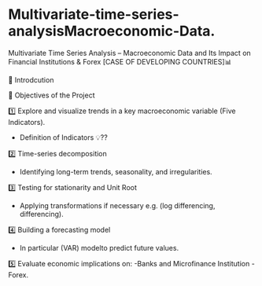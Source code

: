 # Multivariate-time-series-analysisMacroeconomic-Data.
Multivariate Time Series Analysis – Macroeconomic Data and Its Impact on Financial Institutions & Forex [CASE OF DEVELOPING COUNTRIES]📊

📌 Introdcution

📌 Objectives of the Project

1️⃣ Explore and visualize trends in a key macroeconomic variable (Five Indicators).
- Definition of Indicators 💡??
  
2️⃣ Time-series decomposition
- Identifying long-term trends, seasonality, and irregularities.
  
3️⃣ Testing for stationarity and Unit Root
- Applying transformations if necessary e.g. (log differencing, differencing).
  
4️⃣ Building a forecasting model
- In particular (VAR) modelto predict future values.
  
5️⃣ Evaluate economic implications on:
-Banks and Microfinance Institution
-Forex.
